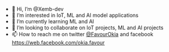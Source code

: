 - 👋 Hi, I’m @Xemb-dev
- 👀 I’m interested in IoT, ML and AI model applications
- 🌱 I’m currently learning ML and AI
- 💞️ I’m looking to collaborate on IoT projects, ML and AI projects
- 📫 How to reach me on twitter [@FavourOkia](https://twitter.com/favourokia) and facebook https://web.facebook.com/okia.favour

<!---
Xemb-dev/Xemb-dev is a ✨ special ✨ repository because its `README.md` (this file) appears on your GitHub profile.
You can click the Preview link to take a look at your changes.
--->

